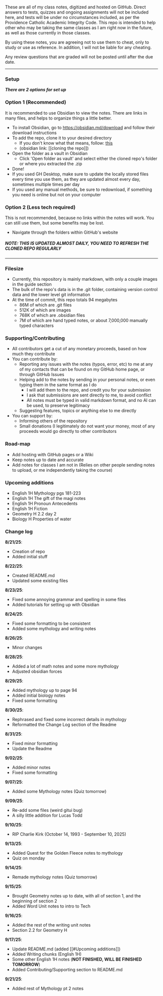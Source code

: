 These are all of my class notes, digitized and hosted on GitHub.
Direct answers to tests, quizzes and ongoing assignments will not be included here, and tests will be under no circumstances included, as per the Providence Catholic Academic Integrity Code.
This repo is intended to help other who may be taking the same classes as I am right now in the future, as well as those currently in those classes.

By using these notes, you are agreeing not to use them to cheat, only to study or use as reference. In addition, I will not be liable for any cheating.

Any review questions that are graded will not be posted until after the due date.

---
### Setup
***There are 2 options for set up***

### Option 1 (Recommended)
It is recommended to use Obsidian to view the notes. There are links in many files, and helps to organize things a little better. 

- To install Obsidian, go to https://obsidian.md/download and follow their download instructions
- To add the repo, clone it to your desired directory
	- If you don't know what that means, follow:
		[this](https://github.com/Eric-Ward475/Class-Notes/blob/main/gen.%20info/cloning%20the%20repo.md)
	- (obsidian link: [[cloning the repo]])
- Open the folder as a vault in Obsidian
	- Click 'Open folder as vault' and select either the cloned repo's folder or where you extracted the .zip
- Done!
- If you used GH Desktop, make sure to update the locally stored files every time you use them, as they are updated almost every day, sometimes multiple times per day
- If you used any manual methods, be sure to redownload, if something you need is online but not on your computer

### Option 2 (Less tech required)
This is not recommended, because no links within the notes will work. You can still use them, but some benefits may be lost.

- Navigate through the folders within GitHub's website

##### ***NOTE: THIS IS UPDATED ALMOST DAILY, YOU NEED TO REFRESH THE CLONED REPO REGULARLY***
---
### Filesize
- Currently, this repository is mainly markdown, with only a couple images in the guide section
- The bulk of the repo's data is in the .git folder, containing version control data and the lower level git information
- At the time of commit, this repo totals 94 megabytes
	- 86M of which are .git files
	- 512K of which are images
	- 768K of which are .obsidian files
	- 7M of which are hand typed notes, or about 7,000,000 manually typed characters

### Supporting/Contributing
- All contributors get a cut of any monetary proceeds, based on how much they contribute
- You can contribute by:
	- Reporting any issues with the notes (typos, error, etc) to me at any of my contacts that can be found on my GitHub home page, or through GitHub Issues
	- Helping add to the notes by sending in your personal notes, or even typing them in the same format as I do
		- I will add them to the repo, and credit you for your submission
		- I ask that submissions are sent directly to me, to avoid conflict
		- All notes must be typed in valid markdown format, and no AI can be used, to preserve legitimacy
	- Suggesting features, topics or anything else to me directly
- You can support by:
	- Informing others of the repository
	- Small donations (I legitimately do not want your money, most of any proceeds would go directly to other contributors

### Road-map
- Add hosting with GitHub pages or a Wiki
- Keep notes up to date and accurate
- Add notes for classes I am not in (Relies on other people sending notes to upload, or me independently taking the course)

### Upcoming additions
- English 1H Mythology pgs 181-223
- English 1H The gift of the magi notes
- English 1H Pronoun Antecedents
- English 1H Fiction
- Geometry H 2.2 day 2
- Biology H Properties of water
### Change log
**8/21/25**:
- Creation of repo
- Added initial stuff

**8/22/25**:
- Created README.md
- Updated some existing files

**8/23/25**:
- Fixed some annoying grammar and spelling in some files
- Added tutorials for setting up with Obsidian

**8/24/25**:
- Fixed some formatting to be consistent
- Added some mythology and writing notes

**8/26/25**: 
- Minor changes

**8/28/25**:
- Added a lot of math notes and some more mythology
- Adjusted obsidian forces

**8/29/25**:
- Added mythology up to page 94
- Added initial biology notes
- Fixed some formatting

**8/30/25**:
- Rephrased and fixed some incorrect details in mythology
- Reformatted the Change Log section of the Readme

**8/31/25**:
- Fixed minor formatting
- Update the Readme

**9/02/25**:
- Added minor notes
- Fixed some formatting

**9/07/25**:
- Added some Mythology notes (Quiz tomorrow)

**9/09/25**:
- Re-add some files (weird gitui bug)
- A silly little addition for Lucas Todd

**9/10/25**:
- RIP Charlie Kirk (October 14, 1993 - September 10, 2025)

**9/13/25**:
- Added Quest for the Golden Fleece notes to mythology
- Quiz on monday

**9/14/25**:
- Remade mythology notes (Quiz tomorrow)

**9/15/25**:
- Brought Geometry notes up to date, with all of section 1, and the beginning of section 2
- Added Word Unit notes to intro to Tech

**9/16/25**:
- Added the rest of the writing unit notes
- Section 2.2 for Geometry H

**9/17/25**:
- Update README.md (added [[#Upcoming additions]])
- Added Writing chunks (English 1H)
- Some other English 1H notes (**NOT FINISHED, WILL BE FINISHED TOMORROW**)
- Added Contributing/Supporting section to README.md

**9/21/25**:
- Added rest of Mythology pt 2 notes